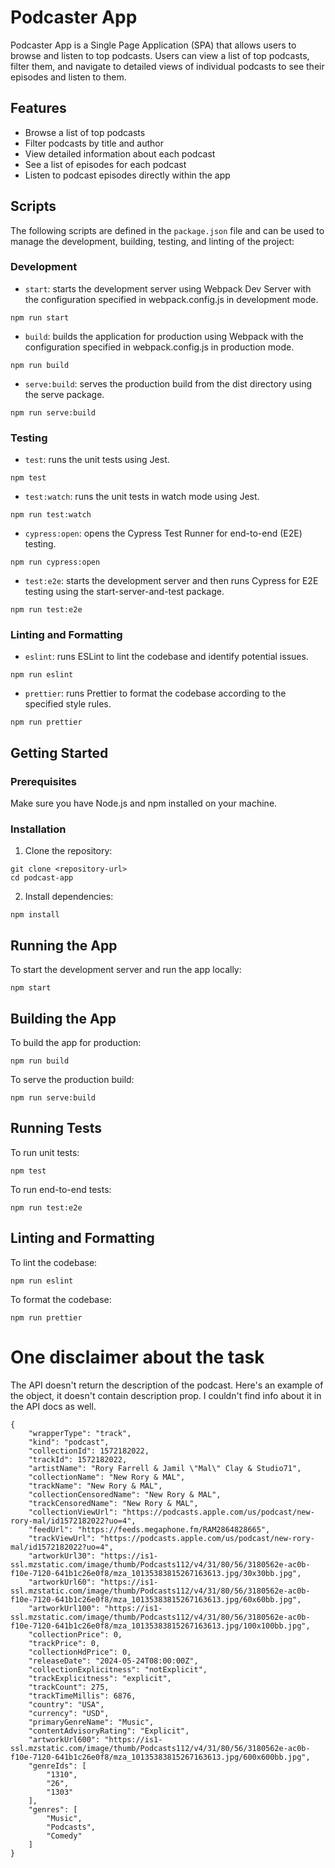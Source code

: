 # Podcaster App

Podcaster App is a Single Page Application (SPA) that allows users to browse and listen to top podcasts. Users can view a list of top podcasts, filter them, and navigate to detailed views of individual podcasts to see their episodes and listen to them.

## Features

- Browse a list of top podcasts
- Filter podcasts by title and author
- View detailed information about each podcast
- See a list of episodes for each podcast
- Listen to podcast episodes directly within the app

## Scripts

The following scripts are defined in the `package.json` file and can be used to manage the development, building, testing, and linting of the project:

### Development

- `start`: starts the development server using Webpack Dev Server with the configuration specified in webpack.config.js in development mode.

```
npm run start
```

- `build`: builds the application for production using Webpack with the configuration specified in webpack.config.js in production mode.

```
npm run build
```

- `serve:build`: serves the production build from the dist directory using the serve package.

```
npm run serve:build
```

### Testing

- `test`: runs the unit tests using Jest.

```
npm test
```

- `test:watch`: runs the unit tests in watch mode using Jest.

```
npm run test:watch
```

- `cypress:open`: opens the Cypress Test Runner for end-to-end (E2E) testing.

```
npm run cypress:open
```

- `test:e2e`: starts the development server and then runs Cypress for E2E testing using the start-server-and-test package.

```
npm run test:e2e
```

### Linting and Formatting

- `eslint`: runs ESLint to lint the codebase and identify potential issues.

```
npm run eslint
```

- `prettier`: runs Prettier to format the codebase according to the specified style rules.

```
npm run prettier
```

## Getting Started

### Prerequisites

Make sure you have Node.js and npm installed on your machine.

### Installation

1. Clone the repository:

```
git clone <repository-url>
cd podcast-app
```

2. Install dependencies:

```
npm install
```

## Running the App

To start the development server and run the app locally:

```
npm start
```

## Building the App

To build the app for production:

```
npm run build
```

To serve the production build:

```
npm run serve:build
```

## Running Tests

To run unit tests:

```
npm test
```

To run end-to-end tests:

```
npm run test:e2e
```

## Linting and Formatting

To lint the codebase:

```
npm run eslint
```

To format the codebase:

```
npm run prettier
```

# One disclaimer about the task

The API doesn't return the description of the podcast. Here's an example of the object, it doesn't contain description prop. I couldn't find info about it in the API docs as well.

```
{
    "wrapperType": "track",
    "kind": "podcast",
    "collectionId": 1572182022,
    "trackId": 1572182022,
    "artistName": "Rory Farrell & Jamil \"Mal\" Clay & Studio71",
    "collectionName": "New Rory & MAL",
    "trackName": "New Rory & MAL",
    "collectionCensoredName": "New Rory & MAL",
    "trackCensoredName": "New Rory & MAL",
    "collectionViewUrl": "https://podcasts.apple.com/us/podcast/new-rory-mal/id1572182022?uo=4",
    "feedUrl": "https://feeds.megaphone.fm/RAM2864828665",
    "trackViewUrl": "https://podcasts.apple.com/us/podcast/new-rory-mal/id1572182022?uo=4",
    "artworkUrl30": "https://is1-ssl.mzstatic.com/image/thumb/Podcasts112/v4/31/80/56/3180562e-ac0b-f10e-7120-641b1c26e0f8/mza_10135383815267163613.jpg/30x30bb.jpg",
    "artworkUrl60": "https://is1-ssl.mzstatic.com/image/thumb/Podcasts112/v4/31/80/56/3180562e-ac0b-f10e-7120-641b1c26e0f8/mza_10135383815267163613.jpg/60x60bb.jpg",
    "artworkUrl100": "https://is1-ssl.mzstatic.com/image/thumb/Podcasts112/v4/31/80/56/3180562e-ac0b-f10e-7120-641b1c26e0f8/mza_10135383815267163613.jpg/100x100bb.jpg",
    "collectionPrice": 0,
    "trackPrice": 0,
    "collectionHdPrice": 0,
    "releaseDate": "2024-05-24T08:00:00Z",
    "collectionExplicitness": "notExplicit",
    "trackExplicitness": "explicit",
    "trackCount": 275,
    "trackTimeMillis": 6876,
    "country": "USA",
    "currency": "USD",
    "primaryGenreName": "Music",
    "contentAdvisoryRating": "Explicit",
    "artworkUrl600": "https://is1-ssl.mzstatic.com/image/thumb/Podcasts112/v4/31/80/56/3180562e-ac0b-f10e-7120-641b1c26e0f8/mza_10135383815267163613.jpg/600x600bb.jpg",
    "genreIds": [
        "1310",
        "26",
        "1303"
    ],
    "genres": [
        "Music",
        "Podcasts",
        "Comedy"
    ]
}
```
